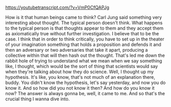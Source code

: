 https://youtubetranscript.com/?v=VmP0CfQAPJg

 How is it that human beings came to think? Carl Jung said something very interesting about thought. The typical person doesn't think. What happens to the typical person is that thoughts appear to them and they accept them as axiomatically true without further investigation. I believe that to be the case. I think that in order to think critically, you have to set up in the theater of your imagination something that holds a proposition and defends it and then an adversary or two adversaries that take it apart, producing a collective within that will then hash out the thought. That's led me down the rabbit hole of trying to understand what we mean when we say something like, I thought, which would be the sort of thing that scientists would say when they're talking about how they do science. Well, I thought up my hypothesis. It's like, you know, that's not much of an explanation there, buddy. You didn't know the hypothesis, let's say yesterday, and now you do know it. And so how did you not know it then? And how do you know it now? The answer is always gonna be, well, it came to me. And so that's the crucial thing I wanna dive into.